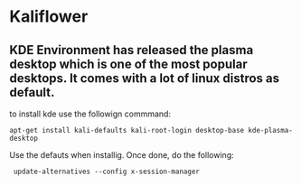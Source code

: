 # Kaliflower 
## KDE Environment has released the plasma desktop which is one of the most popular desktops. It comes with a lot of linux distros as default. 

to install kde use the followign commmand: 
```
apt-get install kali-defaults kali-root-login desktop-base kde-plasma-desktop
```

Use the defauts when installig. Once done, do the following: 

```
 update-alternatives --config x-session-manager
```

